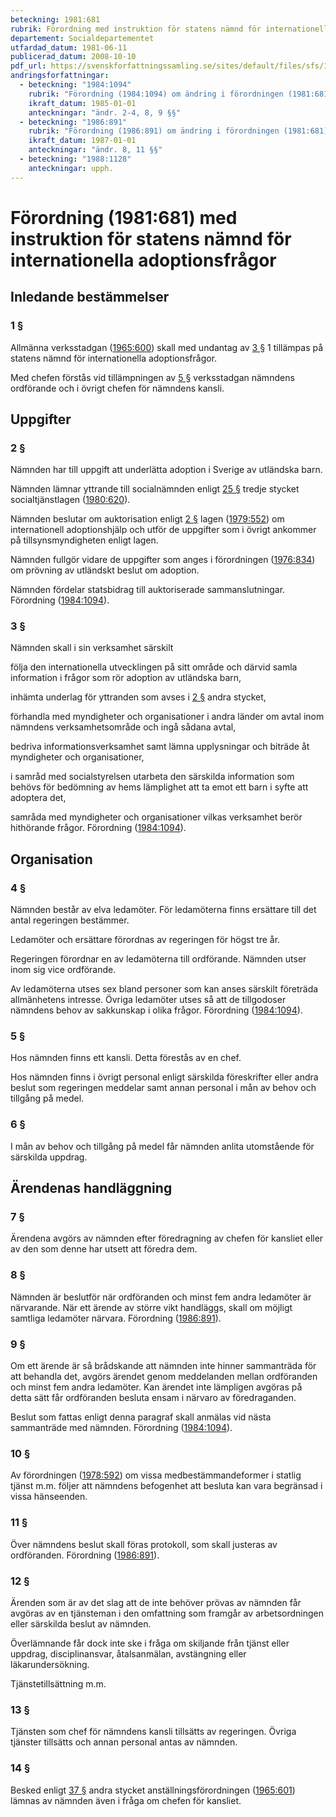 ```yaml
---
beteckning: 1981:681
rubrik: Förordning med instruktion för statens nämnd för internationella adoptionsfrågor
departement: Socialdepartementet
utfardad_datum: 1981-06-11
publicerad_datum: 2008-10-10
pdf_url: https://svenskforfattningssamling.se/sites/default/files/sfs/1981-06/SFS1981-681.pdf
andringsforfattningar:
  - beteckning: "1984:1094"
    rubrik: "Förordning (1984:1094) om ändring i förordningen (1981:681) med instruktion för statens nämnd för internationella adoptionsfrågor"
    ikraft_datum: 1985-01-01
    anteckningar: "ändr. 2-4, 8, 9 §§"
  - beteckning: "1986:891"
    rubrik: "Förordning (1986:891) om ändring i förordningen (1981:681) med instruktion för statens nämnd för internationella adoptionsfrågor"
    ikraft_datum: 1987-01-01
    anteckningar: "ändr. 8, 11 §§"
  - beteckning: "1988:1128"
    anteckningar: upph.
---
```


# Förordning (1981:681) med instruktion för statens nämnd för internationella adoptionsfrågor

## Inledande bestämmelser

### 1 §

Allmänna verksstadgan ([1965:600](https://selex.se/eli/sfs/1965/600)) skall med undantag av [3 §](#3) 1 tillämpas på statens nämnd för internationella adoptionsfrågor.

Med chefen förstås vid tillämpningen av [5 §](#5) verksstadgan nämndens ordförande och i övrigt chefen för nämndens kansli.

## Uppgifter

### 2 §

Nämnden har till uppgift att underlätta adoption i Sverige av utländska barn.

Nämnden lämnar yttrande till socialnämnden enligt [25 §](#25) tredje stycket socialtjänstlagen ([1980:620](https://selex.se/eli/sfs/1980/620)).

Nämnden beslutar om auktorisation enligt [2 §](#2) lagen ([1979:552](https://selex.se/eli/sfs/1979/552)) om internationell adoptionshjälp och utför de uppgifter som i övrigt ankommer på tillsynsmyndigheten enligt lagen.

Nämnden fullgör vidare de uppgifter som anges i förordningen ([1976:834](https://selex.se/eli/sfs/1976/834)) om prövning av utländskt beslut om adoption.

Nämnden fördelar statsbidrag till auktoriserade sammanslutningar. Förordning ([1984:1094](https://selex.se/eli/sfs/1984/1094)).

### 3 §

Nämnden skall i sin verksamhet särskilt

följa den internationella utvecklingen på sitt område och därvid samla information i frågor som rör adoption av utländska barn,

inhämta underlag för yttranden som avses i [2 §](#2) andra stycket,

förhandla med myndigheter och organisationer i andra länder om avtal inom nämndens verksamhetsområde och ingå sådana avtal,

bedriva informationsverksamhet samt lämna upplysningar och biträde åt myndigheter och organisationer,

i samråd med socialstyrelsen utarbeta den särskilda information som behövs för bedömning av hems lämplighet att ta emot ett barn i syfte att adoptera det,

samråda med myndigheter och organisationer vilkas verksamhet berör hithörande frågor. Förordning ([1984:1094](https://selex.se/eli/sfs/1984/1094)).

## Organisation

### 4 §

Nämnden består av elva ledamöter. För ledamöterna finns ersättare till det antal regeringen bestämmer.

Ledamöter och ersättare förordnas av regeringen för högst tre år.

Regeringen förordnar en av ledamöterna till ordförande. Nämnden utser inom sig vice ordförande.

Av ledamöterna utses sex bland personer som kan anses särskilt företräda allmänhetens intresse. Övriga ledamöter utses så att de tillgodoser nämndens behov av sakkunskap i olika frågor. Förordning ([1984:1094](https://selex.se/eli/sfs/1984/1094)).

### 5 §

Hos nämnden finns ett kansli. Detta förestås av en chef.

Hos nämnden finns i övrigt personal enligt särskilda föreskrifter eller andra beslut som regeringen meddelar samt annan personal i mån av behov och tillgång på medel.

### 6 §

I mån av behov och tillgång på medel får nämnden anlita utomstående för särskilda uppdrag.

## Ärendenas handläggning

### 7 §

Ärendena avgörs av nämnden efter föredragning av chefen för kansliet eller av den som denne har utsett att föredra dem.

### 8 §

Nämnden är beslutför när ordföranden och minst fem andra ledamöter är närvarande. När ett ärende av större vikt handläggs, skall om möjligt samtliga ledamöter närvara. Förordning ([1986:891](https://selex.se/eli/sfs/1986/891)).

### 9 §

Om ett ärende är så brådskande att nämnden inte hinner sammanträda för att behandla det, avgörs ärendet genom meddelanden mellan ordföranden och minst fem andra ledamöter. Kan ärendet inte lämpligen avgöras på detta sätt får ordföranden besluta ensam i närvaro av föredraganden.

Beslut som fattas enligt denna paragraf skall anmälas vid nästa sammanträde med nämnden. Förordning ([1984:1094](https://selex.se/eli/sfs/1984/1094)).

### 10 §

Av förordningen ([1978:592](https://selex.se/eli/sfs/1978/592)) om vissa medbestämmandeformer i statlig tjänst m.m. följer att nämndens befogenhet att besluta kan vara begränsad i vissa hänseenden.

### 11 §

Över nämndens beslut skall föras protokoll, som skall justeras av ordföranden. Förordning ([1986:891](https://selex.se/eli/sfs/1986/891)).

### 12 §

Ärenden som är av det slag att de inte behöver prövas av nämnden får avgöras av en tjänsteman i den omfattning som framgår av arbetsordningen eller särskilda beslut av nämnden.

Överlämnande får dock inte ske i fråga om skiljande från tjänst eller uppdrag, disciplinansvar, åtalsanmälan, avstängning eller läkarundersökning.

Tjänstetillsättning m.m.

### 13 §

Tjänsten som chef för nämndens kansli tillsätts av regeringen. Övriga tjänster tillsätts och annan personal antas av nämnden.

### 14 §

Besked enligt [37 §](#37) andra stycket anställningsförordningen ([1965:601](https://selex.se/eli/sfs/1965/601)) lämnas av nämnden även i fråga om chefen för kansliet.